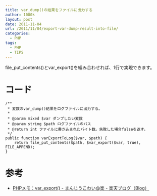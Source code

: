 ```yaml
---
title: var_dump()の結果をファイルに出力する
author: 1000k
layout: post
date: 2011-11-04
url: /2011/11/04/export-var-dump-result-into-file/
categories:
  - PHP
tags:
  - PHP
  - TIPS
---
```

file\_put\_contents()とvar_export()を組み合わせれば、1行で実現できます。

# コード

```
/**
 * 変数のvar_dump()結果をログファイルに出力する。
 *
 * @param mixed $var ダンプしたい変数
 * @param string $path ログファイルのパス
 * @return int ファイルに書き込まれたバイト数。失敗した場合falseを返す。
 */
public function varExportToLog($var, $path) {
    return file_put_contents($path, $var_export($var, true), FILE_APPEND);
}
```


# 参考

  * [PHPメモ：var_export() - まんじうこわい@楽 - 楽天ブログ（Blog）](http://plaza.rakuten.co.jp/hknopage/diary/201109060000/)